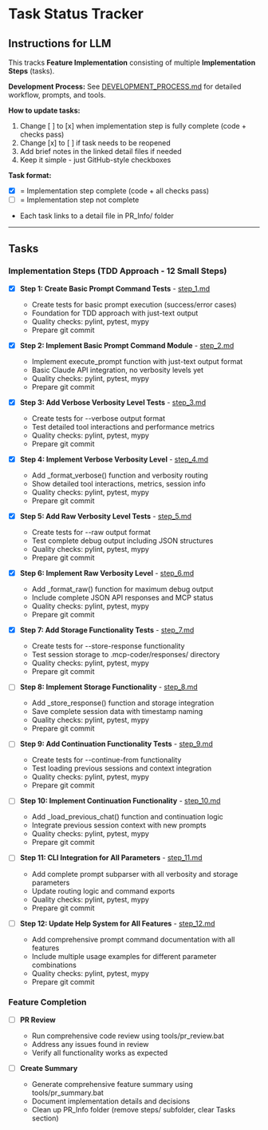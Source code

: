 # Task Status Tracker

## Instructions for LLM

This tracks **Feature Implementation** consisting of multiple **Implementation Steps** (tasks).

**Development Process:** See [DEVELOPMENT_PROCESS.md](./DEVELOPMENT_PROCESS.md) for detailed workflow, prompts, and tools.

**How to update tasks:**
1. Change [ ] to [x] when implementation step is fully complete (code + checks pass)
2. Change [x] to [ ] if task needs to be reopened
3. Add brief notes in the linked detail files if needed
4. Keep it simple - just GitHub-style checkboxes

**Task format:**
- [x] = Implementation step complete (code + all checks pass)
- [ ] = Implementation step not complete
- Each task links to a detail file in PR_Info/ folder

---

## Tasks

### Implementation Steps (TDD Approach - 12 Small Steps)

- [x] **Step 1: Create Basic Prompt Command Tests** - [step_1.md](steps/step_1.md)
  - Create tests for basic prompt execution (success/error cases)
  - Foundation for TDD approach with just-text output
  - Quality checks: pylint, pytest, mypy
  - Prepare git commit

- [x] **Step 2: Implement Basic Prompt Command Module** - [step_2.md](steps/step_2.md)
  - Implement execute_prompt function with just-text output format
  - Basic Claude API integration, no verbosity levels yet
  - Quality checks: pylint, pytest, mypy
  - Prepare git commit

- [x] **Step 3: Add Verbose Verbosity Level Tests** - [step_3.md](steps/step_3.md)
  - Create tests for --verbose output format
  - Test detailed tool interactions and performance metrics
  - Quality checks: pylint, pytest, mypy
  - Prepare git commit

- [x] **Step 4: Implement Verbose Verbosity Level** - [step_4.md](steps/step_4.md)
  - Add _format_verbose() function and verbosity routing
  - Show detailed tool interactions, metrics, session info
  - Quality checks: pylint, pytest, mypy
  - Prepare git commit

- [x] **Step 5: Add Raw Verbosity Level Tests** - [step_5.md](steps/step_5.md)
  - Create tests for --raw output format
  - Test complete debug output including JSON structures
  - Quality checks: pylint, pytest, mypy
  - Prepare git commit

- [x] **Step 6: Implement Raw Verbosity Level** - [step_6.md](steps/step_6.md)
  - Add _format_raw() function for maximum debug output
  - Include complete JSON API responses and MCP status
  - Quality checks: pylint, pytest, mypy
  - Prepare git commit

- [x] **Step 7: Add Storage Functionality Tests** - [step_7.md](steps/step_7.md)
  - Create tests for --store-response functionality
  - Test session storage to .mcp-coder/responses/ directory
  - Quality checks: pylint, pytest, mypy
  - Prepare git commit

- [ ] **Step 8: Implement Storage Functionality** - [step_8.md](steps/step_8.md)
  - Add _store_response() function and storage integration
  - Save complete session data with timestamp naming
  - Quality checks: pylint, pytest, mypy
  - Prepare git commit

- [ ] **Step 9: Add Continuation Functionality Tests** - [step_9.md](steps/step_9.md)
  - Create tests for --continue-from functionality
  - Test loading previous sessions and context integration
  - Quality checks: pylint, pytest, mypy
  - Prepare git commit

- [ ] **Step 10: Implement Continuation Functionality** - [step_10.md](steps/step_10.md)
  - Add _load_previous_chat() function and continuation logic
  - Integrate previous session context with new prompts
  - Quality checks: pylint, pytest, mypy
  - Prepare git commit

- [ ] **Step 11: CLI Integration for All Parameters** - [step_11.md](steps/step_11.md)
  - Add complete prompt subparser with all verbosity and storage parameters
  - Update routing logic and command exports
  - Quality checks: pylint, pytest, mypy
  - Prepare git commit

- [ ] **Step 12: Update Help System for All Features** - [step_12.md](steps/step_12.md)
  - Add comprehensive prompt command documentation with all features
  - Include multiple usage examples for different parameter combinations
  - Quality checks: pylint, pytest, mypy
  - Prepare git commit

### Feature Completion

- [ ] **PR Review**
  - Run comprehensive code review using tools/pr_review.bat
  - Address any issues found in review
  - Verify all functionality works as expected

- [ ] **Create Summary**
  - Generate comprehensive feature summary using tools/pr_summary.bat
  - Document implementation details and decisions
  - Clean up PR_Info folder (remove steps/ subfolder, clear Tasks section)



